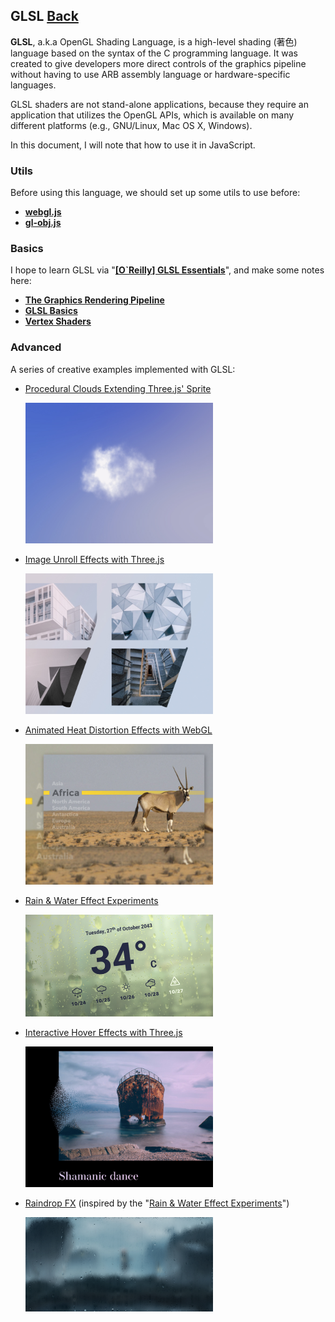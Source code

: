 ## GLSL [Back](./../webgl.md)

**GLSL**, a.k.a OpenGL Shading Language, is a high-level shading (著色) language based on the syntax of the C programming language. It was created to give developers more direct controls of the graphics pipeline without having to use ARB assembly language or hardware-specific languages.

GLSL shaders are not stand-alone applications, because they require an application that utilizes the OpenGL APIs, which is available on many different platforms (e.g., GNU/Linux, Mac OS X, Windows).

In this document, I will note that how to use it in JavaScript.

### Utils

Before using this language, we should set up some utils to use before:

- [**webgl.js**](./webgl_js/webgl_js.md)
- [**gl-obj.js**](./gl_obj_js/gl_obj_js.md)

### Basics

I hope to learn GLSL via "[**\[O`Reilly\] GLSL Essentials**](https://www.oreilly.com/library/view/glsl-essentials/9781849698009/)", and make some notes here:

- [**The Graphics Rendering Pipeline**](./graphic_rendering_pipeline/graphic_rendering_pipeline.md)
- [**GLSL Basics**](./glsl_basics/glsl_basics.md)
- [**Vertex Shaders**](./vertex_shaders/vertex_shaders.md)

### Advanced

A series of creative examples implemented with GLSL:

- [Procedural Clouds Extending Three.js' Sprite](https://github.com/dghez/THREEJS_Procedural-clouds)

    <a href="http://tympanus.net/Tutorials/ProceduralClouds/" target="_blank"><img src="./images/1.jpeg" width="300px" /></a>

- [Image Unroll Effects with Three.js](https://github.com/akella/UnrollingImages)

    <a href="https://tympanus.net/Development/UnrollingImages/" target="_blank"><img src="./images/2.jpeg" width="300px" /></a>

- [Animated Heat Distortion Effects with WebGL](https://github.com/lbebber/HeatDistortionEffect)

    <a href="http://tympanus.net/Tutorials/HeatDistortionEffect/" target="_blank"><img src="./images/3.jpg" width="300px" /></a>

- [Rain & Water Effect Experiments](https://github.com/codrops/RainEffect)

    <a href="http://tympanus.net/Development/RainEffect/" target="_blank"><img src="./images/4.jpg" width="300px" /></a>

- [Interactive Hover Effects with Three.js](https://github.com/akella/webgl-mouseover-effects)

    <a href="https://tympanus.net/Tutorials/webgl-mouseover-effects/step3.html" target="_blank"><img src="./images/5.jpeg" width="300px" /></a>

- [Raindrop FX](https://github.com/SardineFish/raindrop-fx) (inspired by the "[Rain & Water Effect Experiments](https://github.com/codrops/RainEffect)")

    <a href="https://lab.sardinefish.com/rain/" target="_blank"><img src="./images/6.png" width="300px" /></a>
